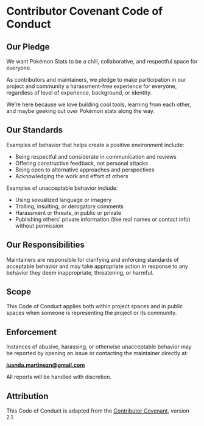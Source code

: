 # Contributor Covenant Code of Conduct

## Our Pledge

We want Pokémon Stats to be a chill, collaborative, and respectful space for everyone.

As contributors and maintainers, we pledge to make participation in our project and community a harassment-free
experience for everyone, regardless of level of experience, background, or identity.

We’re here because we love building cool tools, learning from each other, and maybe geeking out over Pokémon stats along
the way.

## Our Standards

Examples of behavior that helps create a positive environment include:

- Being respectful and considerate in communication and reviews
- Offering constructive feedback, not personal attacks
- Being open to alternative approaches and perspectives
- Acknowledging the work and effort of others

Examples of unacceptable behavior include:

- Using sexualized language or imagery
- Trolling, insulting, or derogatory comments
- Harassment or threats, in public or private
- Publishing others’ private information (like real names or contact info) without permission

## Our Responsibilities

Maintainers are responsible for clarifying and enforcing standards of acceptable behavior and may take appropriate
action in response to any behavior they deem inappropriate, threatening, or harmful.

## Scope

This Code of Conduct applies both within project spaces and in public spaces when someone is representing the project or
its community.

## Enforcement

Instances of abusive, harassing, or otherwise unacceptable behavior may be reported by opening an issue or contacting
the maintainer directly at:

**[juanda.martinezn@gmail.com](mailto:juanda.martinezn@gmail.com)**

All reports will be handled with discretion.

## Attribution

This Code of Conduct is adapted from the [Contributor Covenant](https://www.contributor-covenant.org), version 2.1.